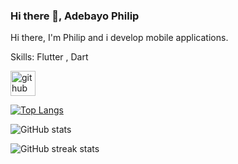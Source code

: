 ### Hi there 👋, Adebayo Philip
Hi there, I'm Philip and i develop mobile applications. 


Skills: Flutter , Dart



[<img src='https://cdn.jsdelivr.net/npm/simple-icons@3.0.1/icons/github.svg' alt='github' height='40'>](https://github.com/coderrrrr2)  

[![Top Langs](https://github-readme-stats.vercel.app/api/top-langs/?username=coderrrrr2)](https://github.com/anuraghazra/github-readme-stats)

![GitHub stats](https://github-readme-stats.vercel.app/api?username=coderrrrr2&show_icons=true)  

![GitHub streak stats](https://streak-stats.demolab.com/?user=coderrrrr2)  

